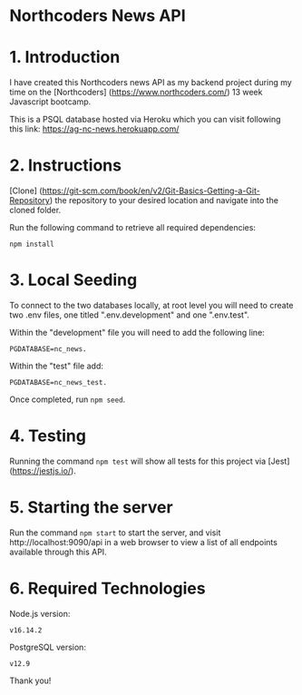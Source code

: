 # Northcoders News API

# 1. Introduction

I have created this Northcoders news API as my backend project during my time on the [Northcoders] (https://www.northcoders.com/) 13 week Javascript bootcamp. 

This is a PSQL database hosted via Heroku which you can visit following this link: https://ag-nc-news.herokuapp.com/

# 2. Instructions

[Clone] (https://git-scm.com/book/en/v2/Git-Basics-Getting-a-Git-Repository) the repository to your desired location and navigate into the cloned folder. 

Run the following command to retrieve all required dependencies:
```
npm install
```

# 3. Local Seeding


To connect to the two databases locally, at root level you will need to create two .env files, one titled ".env.development" and one ".env.test".

Within the "development" file you will need to add the following line: 
```
PGDATABASE=nc_news. 
```
Within the "test" file add: 
```
PGDATABASE=nc_news_test.
```

Once completed, run `npm seed`.

# 4. Testing

Running the command `npm test` will show all tests for this project via [Jest] (https://jestjs.io/).

# 5. Starting the server

Run the command `npm start` to start the server, and visit http://localhost:9090/api in a web browser to view a list of all endpoints available through this API.

# 6. Required Technologies 

Node.js version:

```
v16.14.2
```

PostgreSQL version:

```
v12.9
```

Thank you!